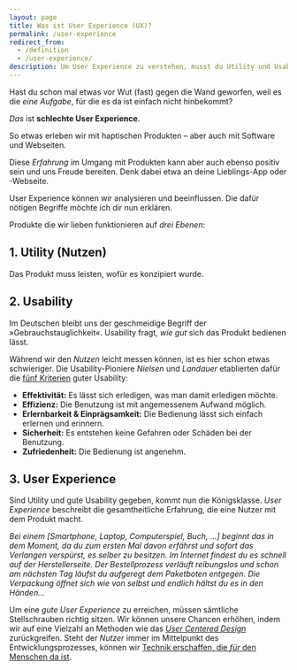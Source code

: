 ```yaml
---
layout: page
title: Was ist User Experience (UX)?
permalink: /user-experience
redirect_from:
  - /definition
  - /user-experience/
description: Um User Experience zu verstehen, musst du Utility und Usability kennen. Hier erkläre ich alle drei Begriffe.
---
```


Hast du schon mal etwas vor Wut (fast) gegen die Wand geworfen, weil es die _eine Aufgabe_, für die es da ist einfach nicht hinbekommt?

_Das_ ist **schlechte User Experience**.

So etwas erleben wir mit haptischen Produkten – aber auch mit Software und Webseiten.

Diese _Erfahrung_ im Umgang mit Produkten kann aber auch ebenso positiv sein und uns Freude bereiten. Denk dabei etwa an deine Lieblings-App oder -Webseite.

User Experience können wir analysieren und beeinflussen. Die dafür nötigen Begriffe möchte ich dir nun erklären.

Produkte die wir lieben funktionieren auf _drei Ebenen_:

## 1. Utility (Nutzen)

Das Produkt muss leisten, wofür es konzipiert wurde.

## 2.  Usability

Im Deutschen bleibt uns der geschmeidige Begriff der »Gebrauchstauglichkeit«. Usability fragt, _wie gut_ sich das Produkt bedienen lässt.

Während wir den _Nutzen_ leicht messen können, ist es hier schon etwas schwieriger. Die Usability-Pioniere _Nielsen_ und _Landauer_ etablierten dafür die [fünf Kriterien](/usability-measures) guter Usability:

-   **Effektivität:** Es lässt sich erledigen, was man damit erledigen möchte.
-   **Effizienz:** Die Benutzung ist mit angemessenem Aufwand möglich.
-   **Erlernbarkeit & Einprägsamkeit:** Die Bedienung lässt sich einfach erlernen und erinnern.
-   **Sicherheit:** Es entstehen keine Gefahren oder Schäden bei der Benutzung.
-   **Zufriedenheit:** Die Bedienung ist angenehm.

## 3. User Experience

Sind Utility und gute Usability gegeben, kommt nun die Königsklasse. _User Experience_ beschreibt die gesamtheitliche Erfahrung, die eine Nutzer mit dem Produkt macht.

_Bei einem [Smartphone, Laptop, Computerspiel, Buch, ...] beginnt das in dem Moment, da du zum ersten Mal davon erfährst und sofort das Verlangen verspürst, es selber zu besitzen. Im Internet findest du es schnell auf der Herstellerseite. Der Bestellprozess verläuft reibungslos und schon am nächsten Tag läufst du aufgeregt dem Paketboten entgegen. Die Verpackung öffnet sich wie von selbst und endlich hältst du es in den Händen..._

Um eine _gute User Experience_ zu erreichen, müssen sämtliche Stellschrauben richtig sitzen. Wir können unsere Chancen erhöhen, indem wir auf eine Vielzahl an Methoden wie das [_User Centered Design_](/ux-design-prozess) zurückgreifen. Steht der _Nutzer_ immer im Mittelpunkt des Entwicklungsprozesses, können wir [Technik erschaffen, die _für_ den Menschen da ist](/manifest).
